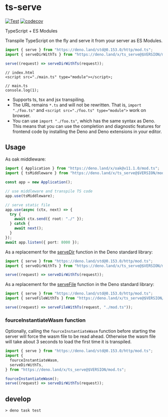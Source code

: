 # ts-serve

[![Test](https://github.com/ayame113/ts-serve/actions/workflows/test.yml/badge.svg)](https://github.com/ayame113/ts-serve/actions/workflows/test.yml)
[![codecov](https://codecov.io/gh/ayame113/ts-serve/branch/main/graph/badge.svg?token=mz0SfmUYRL)](https://codecov.io/gh/ayame113/ts-serve)

TypeScript + ES Modules

Transpile TypeScript on the fly and serve it from your server as ES Modules.

```ts
import { serve } from "https://deno.land/std@0.153.0/http/mod.ts";
import { serveDirWithTs } from "https://deno.land/x/ts_serve@$VERSION/mod.ts";

serve((request) => serveDirWithTs(request));
```

```tsx ignore
// index.html
<script src="./main.ts" type="module"></script>;

// main.ts
console.log(1);
```

- Supports ts, tsx and jsx transpiling.
- The URL remains `*.ts` and will not be rewritten. That is, `import "./foo.ts"`
  and `<script src="./foo.ts" type="module">` work on browser.
- You can use `import "./foo.ts"`, which has the same syntax as Deno. This means
  that you can use the completion and diagnostic features for frontend code by
  installing the Deno and Deno extensions in your editor.

## Usage

As oak middleware:

```ts
import { Application } from "https://deno.land/x/oak@v11.1.0/mod.ts";
import { tsMiddleware } from "https://deno.land/x/ts_serve@$VERSION/mod.ts";

const app = new Application();

// use middleware and transpile TS code
app.use(tsMiddleware);

// serve static file
app.use(async (ctx, next) => {
  try {
    await ctx.send({ root: "./" });
  } catch {
    await next();
  }
});
await app.listen({ port: 8000 });
```

As a replacement for the
[serveDir](https://doc.deno.land/https://deno.land/std@0.153.0/http/file_server.ts/~/serveDir)
function in the Deno standard library:

```ts
import { serve } from "https://deno.land/std@0.153.0/http/mod.ts";
import { serveDirWithTs } from "https://deno.land/x/ts_serve@$VERSION/mod.ts";

serve((request) => serveDirWithTs(request));
```

As a replacement for the
[serveFile](https://doc.deno.land/https://deno.land/std@0.153.0/http/file_server.ts/~/serveFile)
function in the Deno standard library:

```ts
import { serve } from "https://deno.land/std@0.153.0/http/mod.ts";
import { serveFileWithTs } from "https://deno.land/x/ts_serve@$VERSION/mod.ts";

serve((request) => serveFileWithTs(request, "./mod.ts"));
```

### fourceInstantiateWasm function

Optionally, calling the `fourceInstantiateWasm` function before starting the
server will force the wasm file to be read ahead. Otherwise the wasm file will
take about 3 seconds to load the first time it is transpiled.

```ts
import { serve } from "https://deno.land/std@0.153.0/http/mod.ts";
import {
  fourceInstantiateWasm,
  serveDirWithTs,
} from "https://deno.land/x/ts_serve@$VERSION/mod.ts";

fourceInstantiateWasm();
serve((request) => serveDirWithTs(request));
```

## develop

```shell
> deno task test
```
